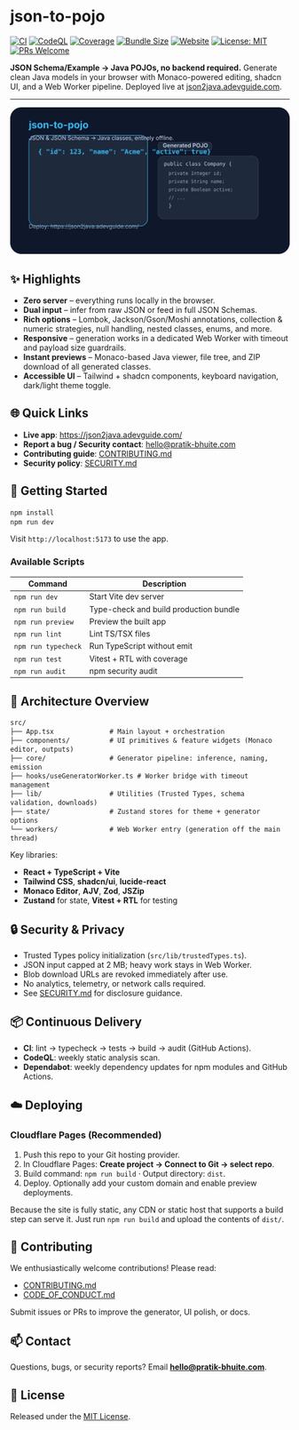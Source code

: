
# json-to-pojo

[![CI](https://github.com/your-org/json-to-pojo/actions/workflows/ci.yml/badge.svg)](https://github.com/your-org/json-to-pojo/actions/workflows/ci.yml)
[![CodeQL](https://github.com/your-org/json-to-pojo/actions/workflows/codeql.yml/badge.svg)](https://github.com/your-org/json-to-pojo/actions/workflows/codeql.yml)
[![Coverage](https://img.shields.io/badge/coverage-68%25-yellow.svg)](#-testing)
[![Bundle Size](https://img.shields.io/badge/bundle-0.60_MB-blue.svg)](#-architecture-overview)
[![Website](https://img.shields.io/badge/live-json2java.adevguide.com-0f172a.svg?logo=googlechrome&logoColor=white)](https://json2java.adevguide.com/)
[![License: MIT](https://img.shields.io/badge/License-MIT-yellow.svg)](LICENSE)
[![PRs Welcome](https://img.shields.io/badge/PRs-welcome-brightgreen.svg)](CONTRIBUTING.md)

**JSON Schema/Example → Java POJOs, no backend required.** Generate clean Java models in your browser with Monaco-powered editing, shadcn UI, and a Web Worker pipeline. Deployed live at [json2java.adevguide.com](https://json2java.adevguide.com/).

---

![json-to-pojo preview](public/social-preview.svg)

## ✨ Highlights
- **Zero server** – everything runs locally in the browser.
- **Dual input** – infer from raw JSON or feed in full JSON Schemas.
- **Rich options** – Lombok, Jackson/Gson/Moshi annotations, collection & numeric strategies, null handling, nested classes, enums, and more.
- **Responsive** – generation works in a dedicated Web Worker with timeout and payload size guardrails.
- **Instant previews** – Monaco-based Java viewer, file tree, and ZIP download of all generated classes.
- **Accessible UI** – Tailwind + shadcn components, keyboard navigation, dark/light theme toggle.

## 🌐 Quick Links
- **Live app**: https://json2java.adevguide.com/
- **Report a bug / Security contact**: [hello@pratik-bhuite.com](mailto:hello@pratik-bhuite.com)
- **Contributing guide**: [CONTRIBUTING.md](CONTRIBUTING.md)
- **Security policy**: [SECURITY.md](SECURITY.md)

## 🚀 Getting Started

```bash
npm install
npm run dev
```

Visit `http://localhost:5173` to use the app.

### Available Scripts

| Command | Description |
| --- | --- |
| `npm run dev` | Start Vite dev server |
| `npm run build` | Type-check and build production bundle |
| `npm run preview` | Preview the built app |
| `npm run lint` | Lint TS/TSX files |
| `npm run typecheck` | Run TypeScript without emit |
| `npm run test` | Vitest + RTL with coverage |
| `npm run audit` | npm security audit |

## 🧠 Architecture Overview

```
src/
├── App.tsx              # Main layout + orchestration
├── components/          # UI primitives & feature widgets (Monaco editor, outputs)
├── core/                # Generator pipeline: inference, naming, emission
├── hooks/useGeneratorWorker.ts # Worker bridge with timeout management
├── lib/                 # Utilities (Trusted Types, schema validation, downloads)
├── state/               # Zustand stores for theme + generator options
└── workers/             # Web Worker entry (generation off the main thread)
```

Key libraries:
- **React + TypeScript + Vite**
- **Tailwind CSS**, **shadcn/ui**, **lucide-react**
- **Monaco Editor**, **AJV**, **Zod**, **JSZip**
- **Zustand** for state, **Vitest + RTL** for testing

## 🔒 Security & Privacy
- Trusted Types policy initialization (`src/lib/trustedTypes.ts`).
- JSON input capped at 2 MB; heavy work stays in Web Worker.
- Blob download URLs are revoked immediately after use.
- No analytics, telemetry, or network calls required.
- See [SECURITY.md](SECURITY.md) for disclosure guidance.

## 📦 Continuous Delivery
- **CI**: lint → typecheck → tests → build → audit (GitHub Actions).
- **CodeQL**: weekly static analysis scan.
- **Dependabot**: weekly dependency updates for npm modules and GitHub Actions.

## ☁️ Deploying

### Cloudflare Pages (Recommended)
1. Push this repo to your Git hosting provider.
2. In Cloudflare Pages: **Create project → Connect to Git → select repo**.
3. Build command: `npm run build` · Output directory: `dist`.
4. Deploy. Optionally add your custom domain and enable preview deployments.

Because the site is fully static, any CDN or static host that supports a build step can serve it. Just run `npm run build` and upload the contents of `dist/`.

## 🤝 Contributing
We enthusiastically welcome contributions! Please read:
- [CONTRIBUTING.md](CONTRIBUTING.md)
- [CODE_OF_CONDUCT.md](CODE_OF_CONDUCT.md)

Submit issues or PRs to improve the generator, UI polish, or docs.

## 📫 Contact
Questions, bugs, or security reports? Email **hello@pratik-bhuite.com**.

## 📄 License
Released under the [MIT License](LICENSE).
